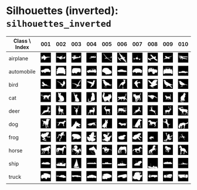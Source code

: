 # Silhouettes (inverted): `silhouettes_inverted`

| Class \ Index | 001 | 002 | 003 | 004 | 005 | 006 | 007 | 008 | 009 | 010 |
| ------------- | --- | --- | --- | --- | --- | --- | --- | --- | --- | --- |
| airplane | ![airplane001.png](airplane/airplane001.png) | ![airplane002.png](airplane/airplane002.png) | ![airplane003.png](airplane/airplane003.png) | ![airplane004.png](airplane/airplane004.png) | ![airplane005.png](airplane/airplane005.png) | ![airplane006.png](airplane/airplane006.png) | ![airplane007.png](airplane/airplane007.png) | ![airplane008.png](airplane/airplane008.png) | ![airplane009.png](airplane/airplane009.png) | ![airplane010.png](airplane/airplane010.png) |
| automobile | ![automobile001.png](automobile/automobile001.png) | ![automobile002.png](automobile/automobile002.png) | ![automobile003.png](automobile/automobile003.png) | ![automobile004.png](automobile/automobile004.png) | ![automobile005.png](automobile/automobile005.png) | ![automobile006.png](automobile/automobile006.png) | ![automobile007.png](automobile/automobile007.png) | ![automobile008.png](automobile/automobile008.png) | ![automobile009.png](automobile/automobile009.png) | ![automobile010.png](automobile/automobile010.png) |
| bird | ![bird001.png](bird/bird001.png) | ![bird002.png](bird/bird002.png) | ![bird003.png](bird/bird003.png) | ![bird004.png](bird/bird004.png) | ![bird005.png](bird/bird005.png) | ![bird006.png](bird/bird006.png) | ![bird007.png](bird/bird007.png) | ![bird008.png](bird/bird008.png) | ![bird009.png](bird/bird009.png) | ![bird010.png](bird/bird010.png) |
| cat | ![cat001.png](cat/cat001.png) | ![cat002.png](cat/cat002.png) | ![cat003.png](cat/cat003.png) | ![cat004.png](cat/cat004.png) | ![cat005.png](cat/cat005.png) | ![cat006.png](cat/cat006.png) | ![cat007.png](cat/cat007.png) | ![cat008.png](cat/cat008.png) | ![cat009.png](cat/cat009.png) | ![cat010.png](cat/cat010.png) |
| deer | ![deer001.png](deer/deer001.png) | ![deer002.png](deer/deer002.png) | ![deer003.png](deer/deer003.png) | ![deer004.png](deer/deer004.png) | ![deer005.png](deer/deer005.png) | ![deer006.png](deer/deer006.png) | ![deer007.png](deer/deer007.png) | ![deer008.png](deer/deer008.png) | ![deer009.png](deer/deer009.png) | ![deer010.png](deer/deer010.png) |
| dog | ![dog001.png](dog/dog001.png) | ![dog002.png](dog/dog002.png) | ![dog003.png](dog/dog003.png) | ![dog004.png](dog/dog004.png) | ![dog005.png](dog/dog005.png) | ![dog006.png](dog/dog006.png) | ![dog007.png](dog/dog007.png) | ![dog008.png](dog/dog008.png) | ![dog009.png](dog/dog009.png) | ![dog010.png](dog/dog010.png) |
| frog | ![frog001.png](frog/frog001.png) | ![frog002.png](frog/frog002.png) | ![frog003.png](frog/frog003.png) | ![frog004.png](frog/frog004.png) | ![frog005.png](frog/frog005.png) | ![frog006.png](frog/frog006.png) | ![frog007.png](frog/frog007.png) | ![frog008.png](frog/frog008.png) | ![frog009.png](frog/frog009.png) | ![frog010.png](frog/frog010.png) |
| horse | ![horse001.png](horse/horse001.png) | ![horse002.png](horse/horse002.png) | ![horse003.png](horse/horse003.png) | ![horse004.png](horse/horse004.png) | ![horse005.png](horse/horse005.png) | ![horse006.png](horse/horse006.png) | ![horse007.png](horse/horse007.png) | ![horse008.png](horse/horse008.png) | ![horse009.png](horse/horse009.png) | ![horse010.png](horse/horse010.png) |
| ship | ![ship001.png](ship/ship001.png) | ![ship002.png](ship/ship002.png) | ![ship003.png](ship/ship003.png) | ![ship004.png](ship/ship004.png) | ![ship005.png](ship/ship005.png) | ![ship006.png](ship/ship006.png) | ![ship007.png](ship/ship007.png) | ![ship008.png](ship/ship008.png) | ![ship009.png](ship/ship009.png) | ![ship010.png](ship/ship010.png) |
| truck | ![truck001.png](truck/truck001.png) | ![truck002.png](truck/truck002.png) | ![truck003.png](truck/truck003.png) | ![truck004.png](truck/truck004.png) | ![truck005.png](truck/truck005.png) | ![truck006.png](truck/truck006.png) | ![truck007.png](truck/truck007.png) | ![truck008.png](truck/truck008.png) | ![truck009.png](truck/truck009.png) | ![truck010.png](truck/truck010.png) |